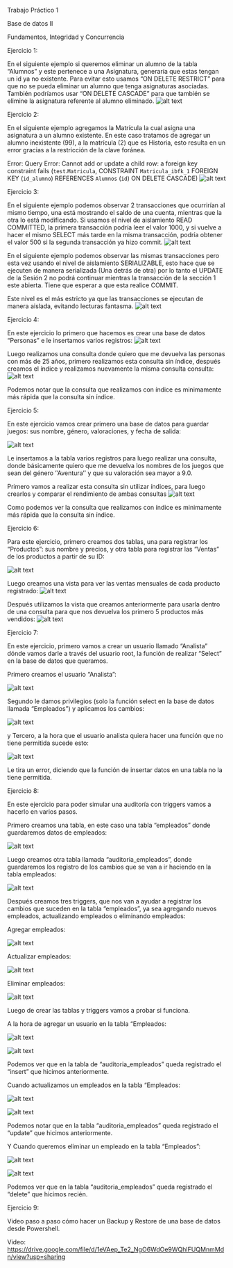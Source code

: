 Trabajo Práctico 1 

Base de datos II 

Fundamentos, Integridad y Concurrencia 

Ejercicio 1:

En el siguiente ejemplo si queremos eliminar un alumno de la tabla “Alumnos” y este pertenece a una Asignatura, generaría que estas tengan un id ya no existente. Para evitar esto usamos “ON DELETE RESTRICT” para que no se pueda eliminar un alumno que tenga asignaturas asociadas. También podríamos usar “ON DELETE CASCADE” para que también se elimine la asignatura referente al alumno eliminado. 
![alt text](imagenes/image.png)

Ejercicio 2: 

En el siguiente ejemplo agregamos la Matrícula la cual asigna una asignatura a un alumno existente. En este caso tratamos de agregar un alumno inexistente (99), a la matrícula (2) que es Historia, esto resulta en un error gracias a la restricción de la clave foránea. 

Error: Query Error: Cannot add or update a child row: a foreign key constraint fails (`test`.`Matricula`, CONSTRAINT 
`Matricula_ibfk_1` FOREIGN KEY (`id_alumno`) REFERENCES `Alumnos` (`id`) ON DELETE CASCADE) 
![alt text](imagenes/image-1.png)

Ejercicio 3: 

En el siguiente ejemplo podemos observar 2 transacciones que ocurrirían al mismo tiempo, una está mostrando el saldo de una cuenta, mientras que la otra lo está modificando. Si usamos el nivel de aislamiento READ COMMITTED,  la primera transacción podría leer el valor 1000, y si vuelve a hacer el mismo SELECT más tarde en la misma transacción, podría obtener el valor 500 si la segunda transacción ya hizo commit. 
![alt text](imagenes/image-2.png)

En el siguiente ejemplo podemos observar las mismas transacciones pero esta vez usando el nivel de aislamiento SERIALIZABLE, esto hace que se ejecuten de manera serializada (Una detrás de otra) por lo tanto el UPDATE de la Sesión 2 no podrá continuar mientras la transacción de la sección 1 este abierta. Tiene que esperar a que esta realice COMMIT. 

Este nivel es el más estricto ya que las transacciones se ejecutan de manera aislada, evitando lecturas fantasma. 
![alt text](imagenes/image-3.png)

Ejercicio 4: 

En este ejercicio lo primero que hacemos es crear una base de datos “Personas” e le insertamos varios registros: 
![alt text](imagenes/image-4.png)

Luego realizamos una consulta donde quiero que me devuelva las personas con más de 25 años, primero realizamos esta consulta sin índice, después creamos el índice y realizamos nuevamente la misma consulta consulta: 
![alt text](imagenes/image-5.png)

Podemos notar que la consulta que realizamos con índice es minimamente más rápida que la consulta sin índice. 

Ejercicio 5: 

En este ejercicio vamos crear primero una base de datos para guardar juegos: sus nombre, género, valoraciones, y fecha de salida: 

![alt text](imagenes/image-6.png)

Le insertamos a la tabla varios registros para luego realizar una consulta, donde básicamente quiero que me devuelva los nombres de los juegos que sean del género ’’Aventura’’ y que su valoración sea mayor a 9.0. 

Primero vamos a realizar esta consulta sin utilizar índices, para luego crearlos y comparar el rendimiento de ambas consultas 
![alt text](imagenes/image-7.png)

Como podemos ver la consulta que realizamos con índice es minimamente más rápida que la consulta sin índice. 

Ejercicio 6: 

Para este ejercicio, primero creamos dos tablas, una para registrar los “Productos”: sus nombre y precios, y otra tabla para registrar las “Ventas” de los productos a partir de su ID: 

![alt text](imagenes/image-8.png)

Luego creamos una vista para ver las ventas mensuales de cada producto registrado: 
![alt text](imagenes/image-9.png)

Después utilizamos la vista que creamos anteriormente para usarla dentro de una consulta para que nos devuelva los primero 5 productos más vendidos: 
![alt text](imagenes/image-10.png)

Ejercicio 7: 

En este ejercicio, primero vamos a crear un usuario llamado “Analista” dónde vamos darle a través del usuario root, la función de realizar “Select” en la base de datos que queramos. 

Primero creamos el usuario “Analista”: 

![alt text](imagenes/image-11.png)

Segundo le damos privilegios (solo la función select en la base de datos llamada “Empleados”) y aplicamos los cambios: 

![alt text](imagenes/image-12.png)

y Tercero, a la hora que el usuario analista quiera hacer una función que no tiene permitida sucede esto: 

![alt text](imagenes/image-13.png)

Le tira un error, diciendo que la función de insertar datos en una tabla no la tiene permitida.

Ejercicio 8: 

En este ejercicio para poder simular una auditoría con triggers vamos a hacerlo en varios pasos. 

Primero creamos una tabla, en este caso una tabla “empleados” donde guardaremos datos de empleados: 

![alt text](imagenes/image-14.png)

Luego creamos otra tabla llamada “auditoria_empleados”, donde guardaremos los registro de los cambios que se van a ir haciendo en la tabla empleados: 

![alt text](imagenes/image-15.png)

Después creamos tres triggers, que nos van a ayudar a registrar los cambios que suceden en la tabla “empleados”, ya sea agregando nuevos empleados, actualizando empleados o eliminando empleados: 

Agregar empleados: 

![alt text](imagenes/image-16.png)

Actualizar empleados: 

![alt text](imagenes/image-17.png)

Eliminar empleados: 

![alt text](imagenes/image-18.png)

Luego de crear las tablas y triggers vamos a probar si funciona. 

A la hora de agregar un usuario en la tabla “Empleados: 

![alt text](imagenes/image-19.png)

![alt text](imagenes/image-20.png)

Podemos ver que en la tabla de “auditoria_empleados” queda registrado el “insert” que hicimos anteriormente.

Cuando actualizamos un empleados en la tabla “Empleados: 

![alt text](imagenes/image-21.png)

![alt text](imagenes/image-22.png)

Podemos notar que en la tabla “auditoria_empleados” queda registrado el “update” que hicimos anteriormente. 

Y Cuando queremos eliminar un empleado en la tabla “Empleados”: 

![alt text](imagenes/image-23.png)

![alt text](imagenes/image-24.png)

Podemos ver que en la tabla “auditoria_empleados” queda registrado el “delete” que hicimos recién. 

Ejercicio 9: 

Video paso a paso cómo hacer un Backup y Restore de una base de datos desde Powershell.

Video: https://drive.google.com/file/d/1eVAep_Te2_NgO6WdOe9WQhIFUQMnmMdn/view?usp=sharing
